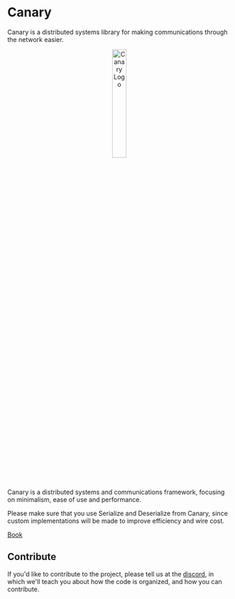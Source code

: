 # Canary

Canary is a distributed systems library for making
communications through the network easier.


<p align="center">
    <img src = "https://i.imgur.com/LIj5jXn.png" alt = "Canary Logo" width = "25%" height = "auto" center />
</p>

Canary is a distributed systems and communications framework, focusing on minimalism, ease of use and performance.

Please make sure that you use Serialize and Deserialize from Canary, since custom
implementations will be made to improve efficiency and wire cost.


[Book](https://znx3p0.github.io/canary-book/)

## Contribute
If you'd like to contribute to the project, please tell us at the
[discord](https://discord.gg/CGNh7fE2DP), in which we'll teach
you about how the code is organized, and how you can contribute.
